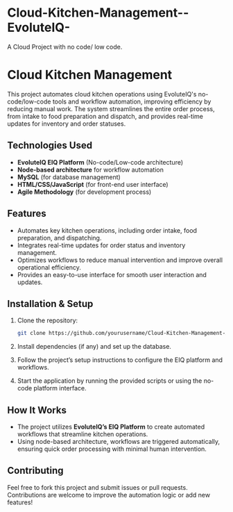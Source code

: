 # Cloud-Kitchen-Management--EvoluteIQ-
A Cloud Project with no code/ low code. 


# Cloud Kitchen Management 

This project automates cloud kitchen operations using EvoluteIQ's no-code/low-code tools and workflow automation, improving efficiency by reducing manual work. The system streamlines the entire order process, from intake to food preparation and dispatch, and provides real-time updates for inventory and order statuses.

## Technologies Used
- **EvoluteIQ EIQ Platform** (No-code/Low-code architecture)
- **Node-based architecture** for workflow automation
- **MySQL** (for database management)
- **HTML/CSS/JavaScript** (for front-end user interface)
- **Agile Methodology** (for development process)

## Features
- Automates key kitchen operations, including order intake, food preparation, and dispatching.
- Integrates real-time updates for order status and inventory management.
- Optimizes workflows to reduce manual intervention and improve overall operational efficiency.
- Provides an easy-to-use interface for smooth user interaction and updates.

## Installation & Setup

1. Clone the repository:
   ```bash
   git clone https://github.com/yourusername/Cloud-Kitchen-Management-Automation.git
   ```

2. Install dependencies (if any) and set up the database.

3. Follow the project’s setup instructions to configure the EIQ platform and workflows.

4. Start the application by running the provided scripts or using the no-code platform interface.

## How It Works
- The project utilizes **EvoluteIQ’s EIQ Platform** to create automated workflows that streamline kitchen operations.
- Using node-based architecture, workflows are triggered automatically, ensuring quick order processing with minimal human intervention.

## Contributing
Feel free to fork this project and submit issues or pull requests. Contributions are welcome to improve the automation logic or add new features!




